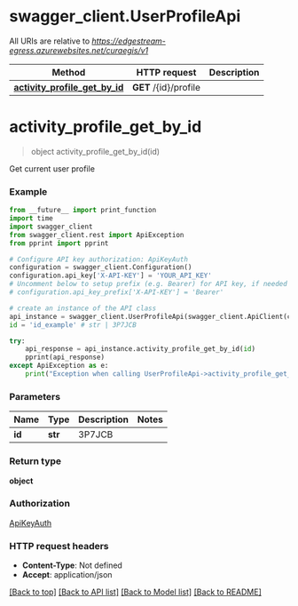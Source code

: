 # swagger_client.UserProfileApi

All URIs are relative to *https://edgestream-egress.azurewebsites.net/curaegis/v1*

Method | HTTP request | Description
------------- | ------------- | -------------
[**activity_profile_get_by_id**](UserProfileApi.md#activity_profile_get_by_id) | **GET** /{id}/profile | 


# **activity_profile_get_by_id**
> object activity_profile_get_by_id(id)



Get current user profile

### Example
```python
from __future__ import print_function
import time
import swagger_client
from swagger_client.rest import ApiException
from pprint import pprint

# Configure API key authorization: ApiKeyAuth
configuration = swagger_client.Configuration()
configuration.api_key['X-API-KEY'] = 'YOUR_API_KEY'
# Uncomment below to setup prefix (e.g. Bearer) for API key, if needed
# configuration.api_key_prefix['X-API-KEY'] = 'Bearer'

# create an instance of the API class
api_instance = swagger_client.UserProfileApi(swagger_client.ApiClient(configuration))
id = 'id_example' # str | 3P7JCB

try:
    api_response = api_instance.activity_profile_get_by_id(id)
    pprint(api_response)
except ApiException as e:
    print("Exception when calling UserProfileApi->activity_profile_get_by_id: %s\n" % e)
```

### Parameters

Name | Type | Description  | Notes
------------- | ------------- | ------------- | -------------
 **id** | **str**| 3P7JCB | 

### Return type

**object**

### Authorization

[ApiKeyAuth](../README.md#ApiKeyAuth)

### HTTP request headers

 - **Content-Type**: Not defined
 - **Accept**: application/json

[[Back to top]](#) [[Back to API list]](../README.md#documentation-for-api-endpoints) [[Back to Model list]](../README.md#documentation-for-models) [[Back to README]](../README.md)

